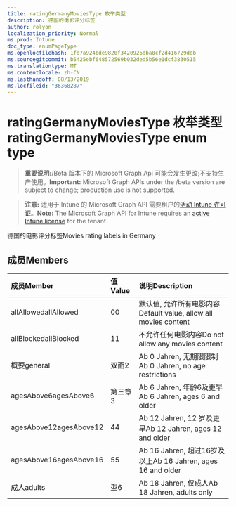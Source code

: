 ```yaml
---
title: ratingGermanyMoviesType 枚举类型
description: 德国的电影评分标签
author: rolyon
localization_priority: Normal
ms.prod: Intune
doc_type: enumPageType
ms.openlocfilehash: 1fd7a924bde9820f3420926dba0cf2d416729ddb
ms.sourcegitcommit: b5425ebf648572569b032ded5b56e1dcf3830515
ms.translationtype: MT
ms.contentlocale: zh-CN
ms.lasthandoff: 08/13/2019
ms.locfileid: "36368287"
---
```

# <a name="ratinggermanymoviestype-enum-type"></a><span data-ttu-id="f4f04-103">ratingGermanyMoviesType 枚举类型</span><span class="sxs-lookup"><span data-stu-id="f4f04-103">ratingGermanyMoviesType enum type</span></span>

> <span data-ttu-id="f4f04-104">**重要说明:**/Beta 版本下的 Microsoft Graph Api 可能会发生更改;不支持生产使用。</span><span class="sxs-lookup"><span data-stu-id="f4f04-104">**Important:** Microsoft Graph APIs under the /beta version are subject to change; production use is not supported.</span></span>

> <span data-ttu-id="f4f04-105">**注意:** 适用于 Intune 的 Microsoft Graph API 需要租户的[活动 Intune 许可证](https://go.microsoft.com/fwlink/?linkid=839381)。</span><span class="sxs-lookup"><span data-stu-id="f4f04-105">**Note:** The Microsoft Graph API for Intune requires an [active Intune license](https://go.microsoft.com/fwlink/?linkid=839381) for the tenant.</span></span>

<span data-ttu-id="f4f04-106">德国的电影评分标签</span><span class="sxs-lookup"><span data-stu-id="f4f04-106">Movies rating labels in Germany</span></span>

## <a name="members"></a><span data-ttu-id="f4f04-107">成员</span><span class="sxs-lookup"><span data-stu-id="f4f04-107">Members</span></span>
|<span data-ttu-id="f4f04-108">成员</span><span class="sxs-lookup"><span data-stu-id="f4f04-108">Member</span></span>|<span data-ttu-id="f4f04-109">值</span><span class="sxs-lookup"><span data-stu-id="f4f04-109">Value</span></span>|<span data-ttu-id="f4f04-110">说明</span><span class="sxs-lookup"><span data-stu-id="f4f04-110">Description</span></span>|
|:---|:---|:---|
|<span data-ttu-id="f4f04-111">allAllowed</span><span class="sxs-lookup"><span data-stu-id="f4f04-111">allAllowed</span></span>|<span data-ttu-id="f4f04-112">0</span><span class="sxs-lookup"><span data-stu-id="f4f04-112">0</span></span>|<span data-ttu-id="f4f04-113">默认值, 允许所有电影内容</span><span class="sxs-lookup"><span data-stu-id="f4f04-113">Default value, allow all movies content</span></span>|
|<span data-ttu-id="f4f04-114">allBlocked</span><span class="sxs-lookup"><span data-stu-id="f4f04-114">allBlocked</span></span>|<span data-ttu-id="f4f04-115">1</span><span class="sxs-lookup"><span data-stu-id="f4f04-115">1</span></span>|<span data-ttu-id="f4f04-116">不允许任何电影内容</span><span class="sxs-lookup"><span data-stu-id="f4f04-116">Do not allow any movies content</span></span>|
|<span data-ttu-id="f4f04-117">概要</span><span class="sxs-lookup"><span data-stu-id="f4f04-117">general</span></span>|<span data-ttu-id="f4f04-118">双面</span><span class="sxs-lookup"><span data-stu-id="f4f04-118">2</span></span>|<span data-ttu-id="f4f04-119">Ab 0 Jahren, 无期限限制</span><span class="sxs-lookup"><span data-stu-id="f4f04-119">Ab 0 Jahren, no age restrictions</span></span>|
|<span data-ttu-id="f4f04-120">agesAbove6</span><span class="sxs-lookup"><span data-stu-id="f4f04-120">agesAbove6</span></span>|<span data-ttu-id="f4f04-121">第三章</span><span class="sxs-lookup"><span data-stu-id="f4f04-121">3</span></span>|<span data-ttu-id="f4f04-122">Ab 6 Jahren, 年龄6及更早</span><span class="sxs-lookup"><span data-stu-id="f4f04-122">Ab 6 Jahren, ages 6 and older</span></span>|
|<span data-ttu-id="f4f04-123">agesAbove12</span><span class="sxs-lookup"><span data-stu-id="f4f04-123">agesAbove12</span></span>|<span data-ttu-id="f4f04-124">4</span><span class="sxs-lookup"><span data-stu-id="f4f04-124">4</span></span>|<span data-ttu-id="f4f04-125">Ab 12 Jahren, 12 岁及更早</span><span class="sxs-lookup"><span data-stu-id="f4f04-125">Ab 12 Jahren, ages 12 and older</span></span>|
|<span data-ttu-id="f4f04-126">agesAbove16</span><span class="sxs-lookup"><span data-stu-id="f4f04-126">agesAbove16</span></span>|<span data-ttu-id="f4f04-127">5</span><span class="sxs-lookup"><span data-stu-id="f4f04-127">5</span></span>|<span data-ttu-id="f4f04-128">Ab 16 Jahren, 超过16岁及以上</span><span class="sxs-lookup"><span data-stu-id="f4f04-128">Ab 16 Jahren, ages 16 and older</span></span>|
|<span data-ttu-id="f4f04-129">成人</span><span class="sxs-lookup"><span data-stu-id="f4f04-129">adults</span></span>|<span data-ttu-id="f4f04-130">型</span><span class="sxs-lookup"><span data-stu-id="f4f04-130">6</span></span>|<span data-ttu-id="f4f04-131">Ab 18 Jahren, 仅成人</span><span class="sxs-lookup"><span data-stu-id="f4f04-131">Ab 18 Jahren, adults only</span></span>|



